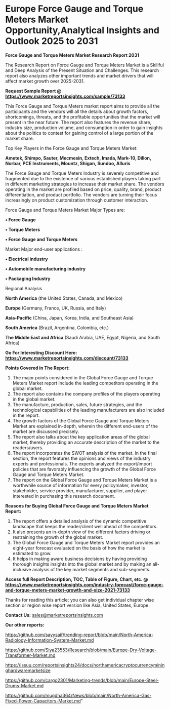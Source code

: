 # Europe Force Gauge and Torque Meters Market Opportunity,Analytical Insights and Outlook 2025 to 2031

<strong>Force Gauge and Torque Meters Market Research Report 2031</strong>

The Research Report on Force Gauge and Torque Meters Market is a Skillful and Deep Analysis of the Present Situation and Challenges. This research report also analyzes other important trends and market drivers that will affect market growth over 2025-2031.

<strong>Request Sample Report @ <a href=https://www.marketreportsinsights.com/sample/73133>https://www.marketreportsinsights.com/sample/73133</a></strong>

This Force Gauge and Torque Meters market report aims to provide all the participants and the vendors will all the details about growth factors, shortcomings, threats, and the profitable opportunities that the market will present in the near future. The report also features the revenue share, industry size, production volume, and consumption in order to gain insights about the politics to contest for gaining control of a large portion of the market share.

Top Key Players in the Force Gauge and Torque Meters Market:

<strong>Ametek, Shimpo, Sauter, Mecmesin, Extech, Imada, Mark-10, Dillon, Norbar, PCE Instruments, Mountz, Shigan, Sundoo, Alluris</strong>

The Force Gauge and Torque Meters Industry is severely competitive and fragmented due to the existence of various established players taking part in different marketing strategies to increase their market share. The vendors operating in the market are profiled based on price, quality, brand, product differentiation, and product portfolio. The vendors are turning their focus increasingly on product customization through customer interaction.

Force Gauge and Torque Meters Market Major Types are:

<strong>• Force Gauge

• Torque Meters

• Force Gauge and Torque Meters</strong>

Market Major end-user applications :

<strong>• Electrical industry

• Automobile manufacturing industry

• Packaging Industry</strong>

Regional Analysis

</u><strong><b>North America</b></strong> (the United States, Canada, and Mexico)

<strong><b>Europe </b></strong>(Germany, France, UK, Russia, and Italy)

<strong><b>Asia-Pacific</b></strong> (China, Japan, Korea, India, and Southeast Asia)

<strong><b>South America</b></strong> (Brazil, Argentina, Colombia, etc.)

<strong><b>The Middle East and Africa</b></strong> (Saudi Arabia, UAE, Egypt, Nigeria, and South Africa)

<strong>Go For Interesting Discount Here: <a href=https://www.marketreportsinsights.com/discount/73133>https://www.marketreportsinsights.com/discount/73133</a></strong>

<strong>Points Covered in The Report:</strong>
<ol>
  <li>The major points considered in the Global Force Gauge and Torque Meters Market report include the leading competitors operating in the global market.</li>
  <li>The report also contains the company profiles of the players operating in the global market.</li>
  <li>The manufacture, production, sales, future strategies, and the technological capabilities of the leading manufacturers are also included in the report.</li>
  <li>The growth factors of the Global Force Gauge and Torque Meters Market are explained in-depth, wherein the different end-users of the market are discussed precisely.</li>
  <li>The report also talks about the key application areas of the global market, thereby providing an accurate description of the market to the readers/users.</li>
  <li>The report incorporates the SWOT analysis of the market. In the final section, the report features the opinions and views of the industry experts and professionals. The experts analyzed the export/import policies that are favorably influencing the growth of the Global Force Gauge and Torque Meters Market.</li>
  <li>The report on the Global Force Gauge and Torque Meters Market is a worthwhile source of information for every policymaker, investor, stakeholder, service provider, manufacturer, supplier, and player interested in purchasing this research document.</li>
</ol>
<strong>Reasons for Buying Global Force Gauge and Torque Meters Market Report:</strong>

<ol>
  <li>The report offers a detailed analysis of the dynamic competitive landscape that keeps the reader/client well ahead of the competitors.</li>
  <li>It also presents an in-depth view of the different factors driving or restraining the growth of the global market.</li>
  <li>The Global Force Gauge and Torque Meters Market report provides an eight-year forecast evaluated on the basis of how the market is estimated to grow.</li>
  <li>It helps in making aware business decisions by having providing thorough insights insights into the global market and by making an all-inclusive analysis of the key market segments and sub-segments.</li>
</ol>
<strong>Access full Report Description, TOC, Table of Figure, Chart, etc. @ <a href=https://www.marketreportsinsights.com/industry-forecast/force-gauge-and-torque-meters-market-growth-and-size-2021-73133>https://www.marketreportsinsights.com/industry-forecast/force-gauge-and-torque-meters-market-growth-and-size-2021-73133</a></strong>


Thanks for reading this article; you can also get individual chapter wise section or region wise report version like Asia, United States, Europe.

<strong>Contact Us:</strong>
sales@marketreportsinsights.com

<strong>Our other reports:</strong>

<a href=https://github.com/sayysaif/trending-report/blob/main/North-America-Radiology-Information-System-Market.md>https://github.com/sayysaif/trending-report/blob/main/North-America-Radiology-Information-System-Market.md</a>

<a href=https://github.com/Siya23553/Research/blob/main/Europe-Dry-Voltage-Transformer-Market.md>https://github.com/Siya23553/Research/blob/main/Europe-Dry-Voltage-Transformer-Market.md</a>

<a href=https://issuu.com/reportsinsights24/docs/northamericacryptocurrencymininghardwaremarketsize>https://issuu.com/reportsinsights24/docs/northamericacryptocurrencymininghardwaremarketsize</a>

<a href=https://github.com/cargo2301/Marketing-trends/blob/main/Europe-Steel-Drums-Market.md>https://github.com/cargo2301/Marketing-trends/blob/main/Europe-Steel-Drums-Market.md</a>

<a href=https://github.com/mugdha364/News/blob/main/North-America-Gas-Fixed-Power-Capacitors-Market.md>https://github.com/mugdha364/News/blob/main/North-America-Gas-Fixed-Power-Capacitors-Market.md</a>"
